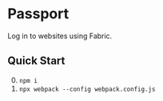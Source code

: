 # Passport
Log in to websites using Fabric.

## Quick Start
0. `npm i`
1. `npx webpack --config webpack.config.js`
